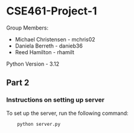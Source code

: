 # CSE461-Project-1

Group Members:
- Michael Christensen - mchris02
- Daniela Berreth     - danieb36
- Reed Hamilton       - rhamilt

Python Version - 3.12

## Part 2
### Instructions on setting up server
To set up the server, run the following command:
```
    python server.py
```